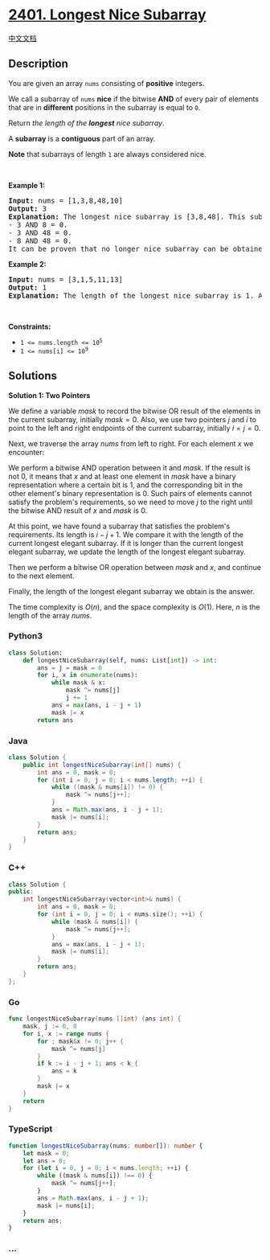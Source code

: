 # [2401. Longest Nice Subarray](https://leetcode.com/problems/longest-nice-subarray)

[中文文档](/solution/2400-2499/2401.Longest%20Nice%20Subarray/README.md)

## Description

<p>You are given an array <code>nums</code> consisting of <strong>positive</strong> integers.</p>

<p>We call a subarray of <code>nums</code> <strong>nice</strong> if the bitwise <strong>AND</strong> of every pair of elements that are in <strong>different</strong> positions in the subarray is equal to <code>0</code>.</p>

<p>Return <em>the length of the <strong>longest</strong> nice subarray</em>.</p>

<p>A <strong>subarray</strong> is a <strong>contiguous</strong> part of an array.</p>

<p><strong>Note</strong> that subarrays of length <code>1</code> are always considered nice.</p>

<p>&nbsp;</p>
<p><strong class="example">Example 1:</strong></p>

<pre>
<strong>Input:</strong> nums = [1,3,8,48,10]
<strong>Output:</strong> 3
<strong>Explanation:</strong> The longest nice subarray is [3,8,48]. This subarray satisfies the conditions:
- 3 AND 8 = 0.
- 3 AND 48 = 0.
- 8 AND 48 = 0.
It can be proven that no longer nice subarray can be obtained, so we return 3.</pre>

<p><strong class="example">Example 2:</strong></p>

<pre>
<strong>Input:</strong> nums = [3,1,5,11,13]
<strong>Output:</strong> 1
<strong>Explanation:</strong> The length of the longest nice subarray is 1. Any subarray of length 1 can be chosen.
</pre>

<p>&nbsp;</p>
<p><strong>Constraints:</strong></p>

<ul>
	<li><code>1 &lt;= nums.length &lt;= 10<sup>5</sup></code></li>
	<li><code>1 &lt;= nums[i] &lt;= 10<sup>9</sup></code></li>
</ul>

## Solutions

**Solution 1: Two Pointers**

We define a variable $mask$ to record the bitwise OR result of the elements in the current subarray, initially $mask = 0$. Also, we use two pointers $j$ and $i$ to point to the left and right endpoints of the current subarray, initially $i = j = 0$.

Next, we traverse the array $nums$ from left to right. For each element $x$ we encounter:

We perform a bitwise AND operation between it and $mask$. If the result is not $0$, it means that $x$ and at least one element in $mask$ have a binary representation where a certain bit is $1$, and the corresponding bit in the other element's binary representation is $0$. Such pairs of elements cannot satisfy the problem's requirements, so we need to move $j$ to the right until the bitwise AND result of $x$ and $mask$ is $0$.

At this point, we have found a subarray that satisfies the problem's requirements. Its length is $i - j + 1$. We compare it with the length of the current longest elegant subarray. If it is longer than the current longest elegant subarray, we update the length of the longest elegant subarray.

Then we perform a bitwise OR operation between $mask$ and $x$, and continue to the next element.

Finally, the length of the longest elegant subarray we obtain is the answer.

The time complexity is $O(n)$, and the space complexity is $O(1)$. Here, $n$ is the length of the array $nums$.

<!-- tabs:start -->

### **Python3**

```python
class Solution:
    def longestNiceSubarray(self, nums: List[int]) -> int:
        ans = j = mask = 0
        for i, x in enumerate(nums):
            while mask & x:
                mask ^= nums[j]
                j += 1
            ans = max(ans, i - j + 1)
            mask |= x
        return ans
```

### **Java**

```java
class Solution {
    public int longestNiceSubarray(int[] nums) {
        int ans = 0, mask = 0;
        for (int i = 0, j = 0; i < nums.length; ++i) {
            while ((mask & nums[i]) != 0) {
                mask ^= nums[j++];
            }
            ans = Math.max(ans, i - j + 1);
            mask |= nums[i];
        }
        return ans;
    }
}
```

### **C++**

```cpp
class Solution {
public:
    int longestNiceSubarray(vector<int>& nums) {
        int ans = 0, mask = 0;
        for (int i = 0, j = 0; i < nums.size(); ++i) {
            while (mask & nums[i]) {
                mask ^= nums[j++];
            }
            ans = max(ans, i - j + 1);
            mask |= nums[i];
        }
        return ans;
    }
};
```

### **Go**

```go
func longestNiceSubarray(nums []int) (ans int) {
	mask, j := 0, 0
	for i, x := range nums {
		for ; mask&x != 0; j++ {
			mask ^= nums[j]
		}
		if k := i - j + 1; ans < k {
			ans = k
		}
		mask |= x
	}
	return
}
```

### **TypeScript**

```ts
function longestNiceSubarray(nums: number[]): number {
    let mask = 0;
    let ans = 0;
    for (let i = 0, j = 0; i < nums.length; ++i) {
        while ((mask & nums[i]) !== 0) {
            mask ^= nums[j++];
        }
        ans = Math.max(ans, i - j + 1);
        mask |= nums[i];
    }
    return ans;
}
```

### **...**

```


```

<!-- tabs:end -->
